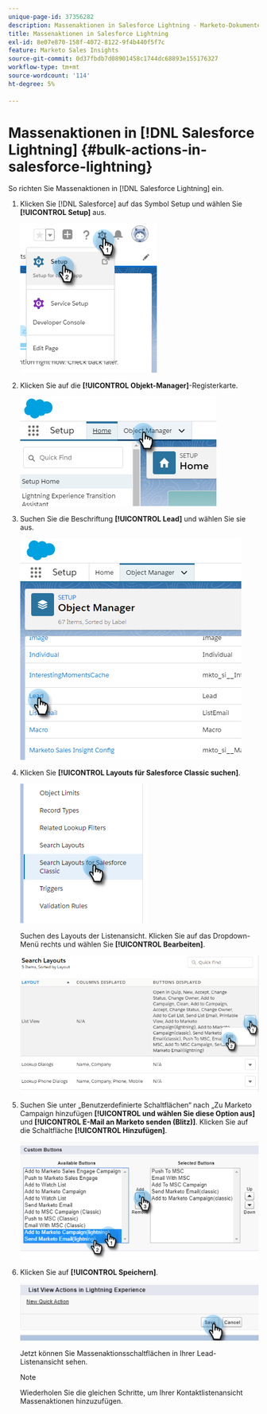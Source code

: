```yaml
---
unique-page-id: 37356282
description: Massenaktionen in Salesforce Lightning - Marketo-Dokumente - Produktdokumentation
title: Massenaktionen in Salesforce Lightning
exl-id: 8e07e870-158f-4072-8122-9f4b440f5f7c
feature: Marketo Sales Insights
source-git-commit: 0d37fbdb7d08901458c1744dc68893e155176327
workflow-type: tm+mt
source-wordcount: '114'
ht-degree: 5%

---
```


# Massenaktionen in [!DNL Salesforce Lightning] {#bulk-actions-in-salesforce-lightning}

So richten Sie Massenaktionen in [!DNL Salesforce Lightning] ein.

1. Klicken Sie [!DNL Salesforce] auf das Symbol Setup und wählen Sie **[!UICONTROL Setup]** aus.

   ![](assets/bulk-actions-in-salesforce-lightning-1.png)

1. Klicken Sie auf die **[!UICONTROL Objekt-Manager]**-Registerkarte.

   ![](assets/bulk-actions-in-salesforce-lightning-2.png)

1. Suchen Sie die Beschriftung **[!UICONTROL Lead]** und wählen Sie sie aus.

   ![](assets/bulk-actions-in-salesforce-lightning-3.png)

1. Klicken Sie **[!UICONTROL Layouts für Salesforce Classic suchen]**.

   ![](assets/bulk-actions-in-salesforce-lightning-4.png)

   Suchen des Layouts der Listenansicht. Klicken Sie auf das Dropdown-Menü rechts und wählen Sie **[!UICONTROL Bearbeiten]**.

   ![](assets/bulk-actions-in-salesforce-lightning-5.png)

1. Suchen Sie unter „Benutzerdefinierte Schaltflächen“ nach „Zu Marketo Campaign hinzufügen **[!UICONTROL und wählen Sie diese Option aus]** und **[!UICONTROL E-Mail an Marketo senden (Blitz)]**. Klicken Sie auf die Schaltfläche **[!UICONTROL Hinzufügen]**.

   ![](assets/bulk-actions-in-salesforce-lightning-6.png)

1. Klicken Sie auf **[!UICONTROL Speichern]**.

   ![](assets/bulk-actions-in-salesforce-lightning-7.png)

   Jetzt können Sie Massenaktionsschaltflächen in Ihrer Lead-Listenansicht sehen.

   >[!NOTE]
   >
   >Wiederholen Sie die gleichen Schritte, um Ihrer Kontaktlistenansicht Massenaktionen hinzuzufügen.
